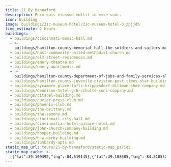 ```yaml
---
title: 21 By Hannaford
description: Enim quis eiusmod mollit id esse sunt.
icon: building
image: buildings/21c-museum-hotel/21c-museum-hotel-0_zpjjdb
time_estimate: 2 Hours
buildings:
  - buildings/cincinnati-music-hall.md
  - >-
    buildings/hamilton-county-memorial-hall-the-soldiers-and-sailors-memorial-building.md
  - buildings/nast-community-united-methodist-church.md
  - buildings/elm-street-residences.md
  - buildings/emery-theatre.md
  - buildings/emery-apartments.md
  - >-
    buildings/hamilton-county-department-of-jobs-and-family-services-alms-and-doepke-bldg.md
  - buildings/hamilton-county-juvenile-division-post-times-star-building.md
  - buildings/sycamore-place-lofts-krippendorf-dittman-shoe-company.md
  - buildings/dennison-hotel-g-b-schulte-sons-company.md
  - buildings/citadel-building.md
  - buildings/cuvier-press-club.md
  - buildings/phoenix-club.md
  - buildings/the-brittany.md
  - buildings/the-saxony.md
  - buildings/cincinnati-city-hall.md
  - buildings/cincinnatian-hotel-palace-hotel.md
  - buildings/john-church-company-building.md
  - buildings/hooper-building.md
  - buildings/h-w-derby-building.md
  - buildings/lombardy-apts.md
static_map_url: tours/21-by-hannaford/static-map_pa7iq5
static_map_cache: >-
  [{"lat":39.109392,"lng":-84.519145},{"lat":39.108585,"lng":-84.518552},{"lat":39.109723,"lng":-84.51654},{"lat":39.1081279999999,"lng":-84.518373},{"lat":39.1081791,"lng":-84.5128755},{"lat":39.1077,"lng":-84.51245},{"lat":39.108,"lng":-84.51056},{"lat":39.105692,"lng":-84.507199},{"lat":39.104201,"lng":-84.508283},{"lat":39.104556,"lng":-84.510338},{"lat":39.104957,"lng":-84.511293},{"lat":39.104581,"lng":-84.51458},{"lat":39.105042,"lng":-84.51536599999997},{"lat":39.105162,"lng":-84.515943},{"lat":39.105018,"lng":-84.5159},{"lat":39.10416999999999,"lng":-84.5195339},{"lat":39.102464,"lng":-84.513822},{"lat":39.100275,"lng":-84.512223},{"lat":39.099251,"lng":-84.51539},{"lat":39.0994,"lng":-84.5177427},{"lat":39.09935,"lng":-84.51825}]
---
```


